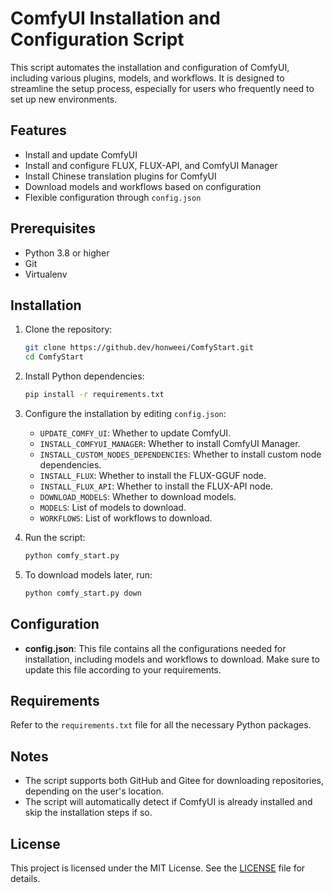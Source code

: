 

# ComfyUI Installation and Configuration Script

This script automates the installation and configuration of ComfyUI, including various plugins, models, and workflows. It is designed to streamline the setup process, especially for users who frequently need to set up new environments.

## Features

- Install and update ComfyUI
- Install and configure FLUX, FLUX-API, and ComfyUI Manager
- Install Chinese translation plugins for ComfyUI
- Download models and workflows based on configuration
- Flexible configuration through `config.json`

## Prerequisites

- Python 3.8 or higher
- Git
- Virtualenv

## Installation

1. Clone the repository:
   ```bash
   git clone https://github.dev/honweei/ComfyStart.git
   cd ComfyStart
   ```

2. Install Python dependencies:
   ```bash
   pip install -r requirements.txt
   ```

3. Configure the installation by editing `config.json`:
   - `UPDATE_COMFY_UI`: Whether to update ComfyUI.
   - `INSTALL_COMFYUI_MANAGER`: Whether to install ComfyUI Manager.
   - `INSTALL_CUSTOM_NODES_DEPENDENCIES`: Whether to install custom node dependencies.
   - `INSTALL_FLUX`: Whether to install the FLUX-GGUF node.
   - `INSTALL_FLUX_API`: Whether to install the FLUX-API node.
   - `DOWNLOAD_MODELS`: Whether to download models.
   - `MODELS`: List of models to download.
   - `WORKFLOWS`: List of workflows to download.

4. Run the script:
   ```bash
   python comfy_start.py
   ```

5. To download models later, run:
   ```bash
   python comfy_start.py down
   ```

## Configuration

- **config.json**: This file contains all the configurations needed for installation, including models and workflows to download. Make sure to update this file according to your requirements.

## Requirements

Refer to the `requirements.txt` file for all the necessary Python packages.

## Notes

- The script supports both GitHub and Gitee for downloading repositories, depending on the user's location.
- The script will automatically detect if ComfyUI is already installed and skip the installation steps if so.

## License

This project is licensed under the MIT License. See the [LICENSE](LICENSE) file for details.
```

